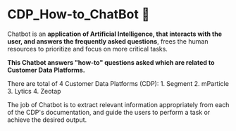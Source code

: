 # CDP_How-to_ChatBot 🚩

Chatbot is an **application of Artificial Intelligence, that interacts with the user, and answers the frequently asked questions**, frees the human resources to prioritize and focus on more critical tasks.

**This Chatbot answers "how-to" questions asked which are related to Customer Data Platforms.**

There are total of 4 Customer Data Platforms (CDP):
      1. Segment
      2. mParticle
      3. Lytics
      4. Zeotap

The job of Chatbot is to extract relevant information appropriately from each of the CDP's documentation, and guide the users to perform a task or achieve the desired output.
